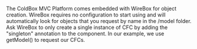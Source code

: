 The ColdBox MVC Platform comes embedded with WireBox for object creation.  WireBox requires no configuration to start using and will automatically look for objects that you request by name in the /model folder.  Ask WireBox to only create a single instance of CFC by adding the "singleton" annotation to the component.  In our example, we use getModel() to request our CFCs.